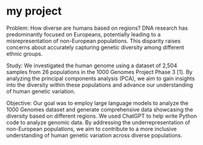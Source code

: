 # my project

Problem: How diverse are humans based on regions? DNA research has predominantly focused on Europeans, potentially leading to a misrepresentation of non-European populations. This disparity raises concerns about accurately capturing genetic diversity among different ethnic groups.

Study: We investigated the human genome using a dataset of 2,504 samples from 26 populations in the 1000 Genomes Project Phase 3 [1]. By analyzing the principal components analysis (PCA), we aim to gain insights into the diversity within these populations and advance our understanding of human genetic variation.

Objective: Our goal was to employ large language models to analyze the 1000 Genomes dataset and generate comprehensive data showcasing the diversity based on different regions. We used ChatGPT to help write Python code to analyze genomic data. By addressing the underrepresentation of non-European populations, we aim to contribute to a more inclusive understanding of human genetic variation across diverse populations.

